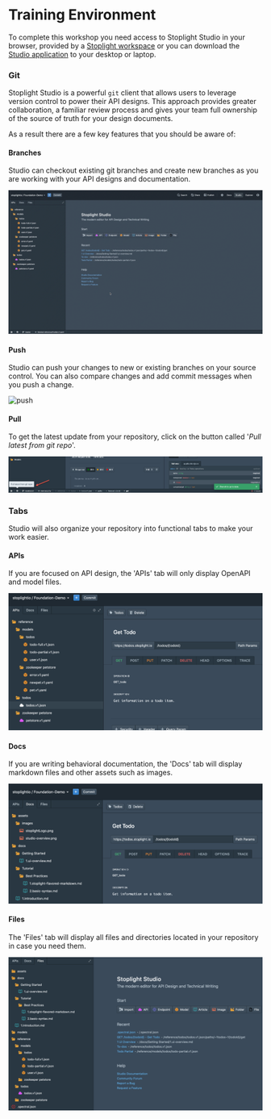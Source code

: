 # Training Environment

To complete this workshop you need access to Stoplight Studio in your browser, provided by a [Stoplight workspace](https://stoplight.io/welcome/create) or you can download the [Studio application](https://stoplight.io/studio/) to your desktop or laptop.

### Git

Stoplight Studio is a powerful `git` client that allows users to leverage version control to power their API designs. This approach provides greater collaboration, a familiar review process and gives your team full ownership of the source of truth for your design documents. 

As a result there are a few key features that you should be aware of:

#### Branches

Studio can checkout existing git branches and create new branches as you are working with your API designs and documentation.

![branches](../../assets/images/branches.gif)

#### Push

Studio can push your changes to new or existing branches on your source control. You can also compare changes and add commit messages when you push a change.

![push](../../assets/images/push.gif)

#### Pull

To get the latest update from your repository, click on the button called '*Pull latest from git repo*'.

![pull](../../assets/images/pull.png)

### Tabs

Studio will also organize your repository into functional tabs to make your work easier. 

#### APIs
If you are focused on API design, the 'APIs' tab will only display OpenAPI and model files.

![apis](../../assets/images/apis.png)

#### Docs
If you are writing behavioral documentation, the 'Docs' tab will display markdown files and other assets such as images.

![docs](../../assets/images/docs.png)

#### Files
The 'Files' tab will display all files and directories located in your repository in case you need them.

![files](../../assets/images/files.png)
